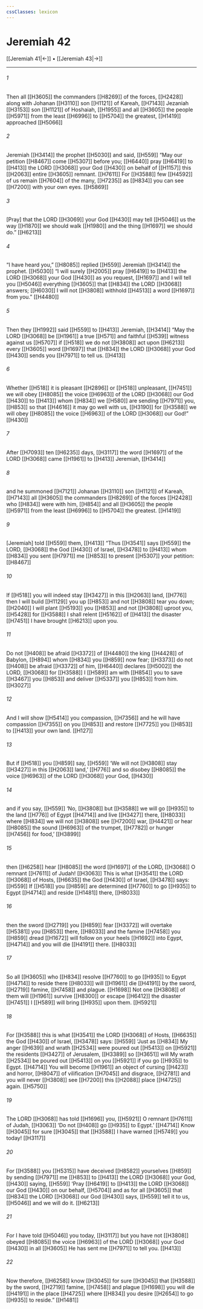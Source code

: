 ```yaml
---
cssClasses: lexicon
---
```


# Jeremiah 42

[[Jeremiah 41|←]] • [[Jeremiah 43|→]]

---

###### 1
Then all [[H3605]] the commanders [[H8269]] of the forces, [[H2428]] along with Johanan [[H3110]] son [[H1121]] of Kareah, [[H7143]] Jezaniah [[H3153]] son [[H1121]] of Hoshaiah, [[H1955]] and all [[H3605]] the people [[H5971]] from the least [[H6996]] to [[H5704]] the greatest, [[H1419]] approached [[H5066]]

###### 2
Jeremiah [[H3414]] the prophet [[H5030]] and said, [[H559]] “May our petition [[H8467]] come [[H5307]] before you; [[H6440]] pray [[H6419]] to [[H413]] the LORD [[H3068]] your God [[H430]] on behalf of [[H1157]] this [[H2063]] entire [[H3605]] remnant. [[H7611]] For [[H3588]] few [[H4592]] of us remain [[H7604]] of the many, [[H7235]] as [[H834]] you can see [[H7200]] with your own eyes. [[H5869]]

###### 3
[Pray] that the LORD [[H3069]] your God [[H430]] may tell [[H5046]] us the way [[H1870]] we should walk [[H1980]] and the thing [[H1697]] we should do.” [[H6213]]

###### 4
“I have heard you,” [[H8085]] replied [[H559]] Jeremiah [[H3414]] the prophet. [[H5030]] “I will surely [[H2005]] pray [[H6419]] to [[H413]] the LORD [[H3068]] your God [[H430]] as you request, [[H1697]] and I will tell you [[H5046]] everything [[H3605]] that [[H834]] the LORD [[H3068]] answers; [[H6030]] I will not [[H3808]] withhold [[H4513]] a word [[H1697]] from you.” [[H4480]]

###### 5
Then they [[H1992]] said [[H559]] to [[H413]] Jeremiah, [[H3414]] “May the LORD [[H3068]] be [[H1961]] a true [[H571]] and faithful [[H539]] witness against us [[H5707]] if [[H518]] we do not [[H3808]] act upon [[H6213]] every [[H3605]] word [[H1697]] that [[H834]] the LORD [[H3068]] your God [[H430]] sends you [[H7971]] to tell us. [[H413]]

###### 6
Whether [[H518]] it is pleasant [[H2896]] or [[H518]] unpleasant, [[H7451]] we will obey [[H8085]] the voice [[H6963]] of the LORD [[H3068]] our God [[H430]] to [[H413]] whom [[H834]] we [[H580]] are sending [[H7971]] you, [[H853]] so that [[H4616]] it may go well with us, [[H3190]] for [[H3588]] we will obey [[H8085]] the voice [[H6963]] of the LORD [[H3068]] our God!” [[H430]]

###### 7
After [[H7093]] ten [[H6235]] days, [[H3117]] the word [[H1697]] of the LORD [[H3068]] came [[H1961]] to [[H413]] Jeremiah, [[H3414]]

###### 8
and he summoned [[H7121]] Johanan [[H3110]] son [[H1121]] of Kareah, [[H7143]] all [[H3605]] the commanders [[H8269]] of the forces [[H2428]] who [[H834]] were with him, [[H854]] and all [[H3605]] the people [[H5971]] from the least [[H6996]] to [[H5704]] the greatest. [[H1419]]

###### 9
[Jeremiah] told [[H559]] them, [[H413]] “Thus [[H3541]] says [[H559]] the LORD, [[H3068]] the God [[H430]] of Israel, [[H3478]] to [[H413]] whom [[H834]] you sent [[H7971]] me [[H853]] to present [[H5307]] your petition: [[H8467]]

###### 10
If [[H518]] you will indeed stay [[H3427]] in this [[H2063]] land, [[H776]] then I will build [[H1129]] you up [[H853]] and not [[H3808]] tear you down; [[H2040]] I will plant [[H5193]] you [[H853]] and not [[H3808]] uproot you, [[H5428]] for [[H3588]] I shall relent [[H5162]] of [[H413]] the disaster [[H7451]] I have brought [[H6213]] upon you. 

###### 11
Do not [[H408]] be afraid [[H3372]] of [[H4480]] the king [[H4428]] of Babylon, [[H894]] whom [[H834]] you [[H859]] now fear; [[H3373]] do not [[H408]] be afraid [[H3372]] of him, [[H6440]] declares [[H5002]] the LORD, [[H3068]] for [[H3588]] I [[H589]] am with [[H854]] you to save [[H3467]] you [[H853]] and deliver [[H5337]] you [[H853]] from him. [[H3027]]

###### 12
And I will show [[H5414]] you  compassion, [[H7356]] and he will have compassion [[H7355]] on you [[H853]] and restore [[H7725]] you [[H853]] to [[H413]] your own land. [[H127]]

###### 13
But if [[H518]] you [[H859]] say, [[H559]] ‘We will not [[H3808]] stay [[H3427]] in this [[H2063]] land,’ [[H776]] and so disobey [[H8085]] the voice [[H6963]] of the LORD [[H3068]] your God, [[H430]]

###### 14
and if you say, [[H559]] ‘No, [[H3808]] but [[H3588]] we will go [[H935]] to the land [[H776]] of Egypt [[H4714]] and live [[H3427]] there, [[H8033]] where [[H834]] we will not [[H3808]] see [[H7200]] war, [[H4421]] or hear [[H8085]] the sound [[H6963]] of the trumpet, [[H7782]] or hunger [[H7456]] for food,’ [[H3899]]

###### 15
then [[H6258]] hear [[H8085]] the word [[H1697]] of the LORD, [[H3068]] O remnant [[H7611]] of Judah! [[H3063]] This is what [[H3541]] the LORD [[H3068]] of Hosts, [[H6635]] the God [[H430]] of Israel, [[H3478]] says: [[H559]] If [[H518]] you [[H859]] are determined [[H7760]] to go [[H935]] to Egypt [[H4714]] and reside [[H1481]] there, [[H8033]]

###### 16
then the sword [[H2719]] you [[H859]] fear [[H3372]] will overtake [[H5381]] you [[H853]] there, [[H8033]] and the famine [[H7458]] you [[H859]] dread [[H1672]] will follow on your heels [[H1692]] into Egypt, [[H4714]] and you will die [[H4191]] there. [[H8033]]

###### 17
So all [[H3605]] who [[H834]] resolve [[H7760]] to go [[H935]] to Egypt [[H4714]] to reside there [[H8033]] will [[H1961]] die [[H4191]] by the sword, [[H2719]] famine, [[H7458]] and plague. [[H1698]] Not one [[H3808]] of them will [[H1961]] survive [[H8300]] or escape [[H6412]] the disaster [[H7451]] I [[H589]] will bring [[H935]] upon them. [[H5921]]

###### 18
For [[H3588]] this is what [[H3541]] the LORD [[H3068]] of Hosts, [[H6635]] the God [[H430]] of Israel, [[H3478]] says: [[H559]] ‘Just as [[H834]] My anger [[H639]] and wrath [[H2534]] were poured out [[H5413]] on [[H5921]] the residents [[H3427]] of Jerusalem, [[H3389]] so [[H3651]] will My wrath [[H2534]] be poured out [[H5413]] on you [[H5921]] if you go [[H935]] to Egypt. [[H4714]] You will become [[H1961]] an object of cursing [[H423]] and horror, [[H8047]] of vilification [[H7045]] and disgrace, [[H2781]] and you will never [[H3808]] see [[H7200]] this [[H2088]] place [[H4725]] again. [[H5750]]

###### 19
The LORD [[H3068]] has told [[H1696]] you, [[H5921]] O remnant [[H7611]] of Judah, [[H3063]] ‘Do not [[H408]] go [[H935]] to Egypt.’ [[H4714]] Know [[H3045]] for sure [[H3045]] that [[H3588]] I have warned [[H5749]] you  today! [[H3117]]

###### 20
For [[H3588]] you [[H5315]] have deceived [[H8582]] yourselves [[H859]] by sending [[H7971]] me [[H853]] to [[H413]] the LORD [[H3068]] your God, [[H430]] saying, [[H559]] ‘Pray [[H6419]] to [[H413]] the LORD [[H3068]] our God [[H430]] on our behalf, [[H5704]] and as for all [[H3605]] that [[H834]] the LORD [[H3068]] our God [[H430]] says, [[H559]] tell it to us, [[H5046]] and we will do it. [[H6213]]

###### 21
For I have told [[H5046]] you  today, [[H3117]] but you have not [[H3808]] obeyed [[H8085]] the voice [[H6963]] of the LORD [[H3068]] your God [[H430]] in all [[H3605]] He has sent me [[H7971]] to tell you. [[H413]]

###### 22
Now therefore, [[H6258]] know [[H3045]] for sure [[H3045]] that [[H3588]] by the sword, [[H2719]] famine, [[H7458]] and plague [[H1698]] you will die [[H4191]] in the place [[H4725]] where [[H834]] you desire [[H2654]] to go [[H935]] to reside.” [[H1481]]

